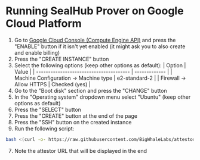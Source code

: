 # Running SealHub Prover on Google Cloud Platform

1. Go to [Google Cloud Console (Compute Engine API)](https://console.cloud.google.com/compute/instances) and press the "ENABLE" button if it isn't yet enabled (it might ask you to also create and enable billing)
2. Press the "CREATE INSTANCE" button
3. Select the following options (keep other options as default):
   | Option | Value |
   | --------------------------------------- | ------------- |
   | Machine Configuration -> Machine type | e2-standard-2 |
   | Firewall -> Allow HTTPS | Checked (yes) |
4. Go to the "Boot disk" section and press the "CHANGE" button
5. In the "Operating system" dropdown menu select "Ubuntu" (keep other options as default)
6. Press the "SELECT" button
7. Press the "CREATE" button at the end of the page
8. Press the "SSH" button on the created instance
9. Run the following script:

```bash
bash <(curl -o- https://raw.githubusercontent.com/BigWhaleLabs/attestor/main/scripts/install.sh)
```

7. Note the attestor URL that will be displayed in the end
